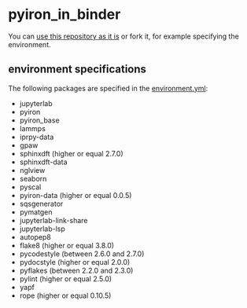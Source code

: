 # pyiron_in_binder

You can [use this repository as it is](https://notebooks.mpcdf.mpg.de/binder/v2/git/https%3A%2F%2Fgitlab.mpcdf.mpg.de%2Fvistock%2Fpyiron_in_binder/HEAD) or fork it, for example specifying the environment.

## environment specifications
The following packages are specified in the [environment.yml](https://gitlab.mpcdf.mpg.de/vistock/pyiron_in_binder/-/blob/main/environment.yml):

- jupyterlab
- pyiron
- pyiron_base
- lammps
- iprpy-data
- gpaw
- sphinxdft (higher or equal 2.7.0)
- sphinxdft-data
- nglview
- seaborn
- pyscal
- pyiron-data (higher or equal 0.0.5)
- sqsgenerator
- pymatgen
- jupyterlab-link-share
- jupyterlab-lsp
- autopep8
- flake8 (higher or equal 3.8.0)
- pycodestyle (between 2.6.0 and 2.7.0)
- pydocstyle (higher or equal 2.0.0)
- pyflakes (between 2.2.0 and 2.3.0)
- pylint (higher or equal 2.5.0)
- yapf
- rope (higher or equal 0.10.5)
